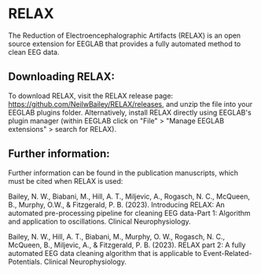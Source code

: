 # RELAX

The Reduction of Electroencephalographic Artifacts (RELAX) is an open source extension for EEGLAB that provides a fully automated method to clean EEG data.

## Downloading RELAX:

To download RELAX, visit the RELAX release page: https://github.com/NeilwBailey/RELAX/releases, and unzip the file into your EEGLAB plugins folder. Alternatively, install RELAX directly using EEGLAB's plugin manager (within EEGLAB click on "File" > "Manage EEGLAB extensions" > search for RELAX).

## Further information:

Further information can be found in the publication manuscripts, which must be cited when RELAX is used: 

Bailey, N. W., Biabani, M., Hill, A. T., Miljevic, A., Rogasch, N. C., McQueen, B., Murphy, O.W., & Fitzgerald, P. B. (2023). Introducing RELAX: An automated pre-processing pipeline for cleaning EEG data-Part 1: Algorithm and application to oscillations. Clinical Neurophysiology.

Bailey, N. W., Hill, A. T., Biabani, M., Murphy, O. W., Rogasch, N. C., McQueen, B., Miljevic, A., & Fitzgerald, P. B. (2023). RELAX part 2: A fully automated EEG data cleaning algorithm that is applicable to Event-Related-Potentials. Clinical Neurophysiology.
